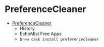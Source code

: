 # PreferenceCleaner
- [PreferenceCleaner](https://www.echomist.co.uk/software/PreferenceCleaner.php)
  -  History
  - EchoMist Free Apps
  - `brew cask install preferencecleaner`
